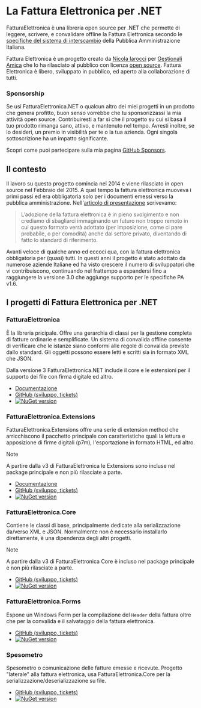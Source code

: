 # La Fattura Elettronica per .NET

FatturaElettronica è una libreria open source per .NET che permette di
leggere, scrivere, e convalidare offline la Fattura Elettronica secondo
le [specifiche del sistema di interscambio][2] della Pubblica Amministrazione
Italiana.

Fattura Elettronica è un progetto creato da [Nicola Iarocci][ni] per
[Gestionali Amica][ga] che lo ha rilasciato al pubblico con licenza [open
source][bsd]. Fattura Elettronica è libero, sviluppato in pubblico, ed aperto
alla collaborazione di tutti.

### Sponsorship

Se usi FatturaElettronica.NET o qualcun altro dei miei progetti in un
prodotto che genera profitto, buon senso vorrebbe che tu sponsorizzassi la
mia attività open source. Contribuiresti a far sì che il progetto su cui si
basa il tuo prodotto rimanga sano, attivo, e mantenuto nel tempo. Avresti
inoltre, se lo desideri, un premio in visibilità per te o la tua azienda.
Ogni singola sottoscrizione ha un impatto significante.

Scopri come puoi partecipare sulla mia pagina [GitHub Sponsors][ghs].

## Il contesto

Il lavoro su questo progetto comincia nel 2014 e viene rilasciato in open
source nel Febbraio del 2015. A quel tempo la fattura elettronica muoveva i
primi passi ed era obbligatoria solo per i documenti emessi verso la
pubblica amministrazione. Nell'[articolo di presentazione][1] scrivevamo:

> L’adozione della fattura elettronica è in pieno svolgimento e non crediamo
di sbagliarci immaginando un futuro non troppo remoto in cui questo formato
verrà adottato (per imposizione, come ci pare probabile, o per comodità)
anche dal settore privato, diventando di fatto lo standard di riferimento.

Avanti veloce di qualche anno ed eccoci qua, con la fattura elettronica
obbligatoria per (quasi) tutti. In questi anni il progetto è stato adottato
da numerose aziende Italiane ed ha visto crescere il numero di sviluppatori
che vi contribuiscono, continuando nel frattempo a espandersi fino a
raggiungere la versione 3.0  che aggiunge supporto per le specifiche PA v1.6.

## I progetti di Fattura Elettronica per .NET

### FatturaElettronica

È la libreria pricipale. Offre una gerarchia di classi per la gestione
completa di fatture ordinarie e semplificate. Un sistema di convalida offline
consente di verificare che le istanze siano conformi alle regole di convalida
previste dallo standard. Gli oggetti possono essere letti e scritti sia in
formato XML che JSON.

Dalla versione 3 FatturaElettronica.NET include il core e le  estensioni per il supporto 
dei file con firma digitale ed altro.

- [Documentazione](/docs/)
- [GitHub (sviluppo, tickets)](https://github.com/FatturaElettronica/FatturaElettronica.NET)
- [![NuGet version](https://badge.fury.io/nu/FatturaElettronica.svg)](https://badge.fury.io/nu/FatturaElettronica)

### FatturaElettronica.Extensions

FatturaElettronica.Extensions offre una serie di extension method che
arricchiscono il pacchetto principale con caratteristiche quali la lettura e
apposizione di firme digitali (p7m), l'esportazione in formato HTML, ed
altro.

> [!note]
> A partire dalla v3 di FatturaElettronica le Extensions sono incluse nel package principale e non più rilasciate a parte.

- [Documentazione](/extensions/)
- [GitHub (sviluppo, tickets)](https://github.com/FatturaElettronica/FatturaElettronica.Extensions)
- [![NuGet version](https://badge.fury.io/nu/FatturaElettronica.Extensions.svg)](https://badge.fury.io/nu/FatturaElettronica.Extensions)

### FatturaElettronica.Core

Contiene le classi di base, principalmente dedicate alla serializzazione
da/verso XML e JSON. Normalmente non è necessario installarlo direttamente, è
una dipendenza degli altri progetti.

> [!note]
> A partire dalla v3 di FatturaElettronica Core è incluso nel package principale e non più rilasciate a parte.

- [GitHub (sviluppo, tickets)](https://github.com/FatturaElettronica/FatturaElettronica.Core)
- [![NuGet version](https://badge.fury.io/nu/FatturaElettronica.Core.svg)](https://badge.fury.io/nu/FatturaElettronica.Core)


### FatturaElettronica.Forms

Espone un Windows Form per la compilazione del `Header` della fattura oltre
che per la convalida e il salvataggio della fattura elettronica.

- [GitHub (sviluppo, tickets)](https://github.com/FatturaElettronica/FatturaElettronica.Forms)
- [![NuGet version](https://badge.fury.io/nu/FatturaElettronica.Forms.svg)](https://badge.fury.io/nu/FatturaElettronica.Forms)

### Spesometro

Spesometro o comunicazione delle fatture emesse e ricevute. Progetto
"laterale" alla fattura elettronica, usa FatturaElettronica.Core per la
serializzazione/deserializzazione su file.

- [GitHub (sviluppo, tickets)](https://github.com/FatturaElettronica/Spesometro.NET)
- [![NuGet version](https://badge.fury.io/nu/Spesometro.svg)](https://badge.fury.io/nu/Spesometro)

[1]: https://nicolaiarocci.com/fattura-elettronica-open-source/
[2]: https://www.agenziaentrate.gov.it/wps/content/Nsilib/Nsi/Schede/Comunicazioni/Fatture+e+corrispettivi/Fatture+e+corrispettivi+ST/ST+invio+di+fatturazione+elettronica/?page=ivacomimp
[ni]: https://nicolaiarocci.com
[ga]: https://gestionaleamica.com
[bsd]: http://github.com/FatturaElettronica/FatturaElettronica.NET/blob/master/LICENSE.txt
[ghs]: https://github.com/sponsors/nicolaiarocci
